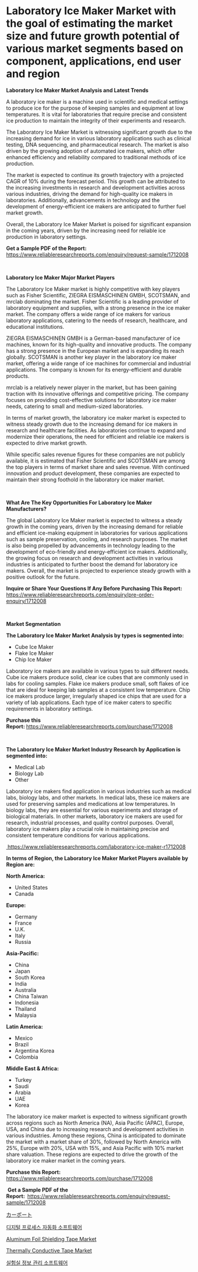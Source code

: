 <p><h1>Laboratory Ice Maker Market with the goal of estimating the market size and future growth potential of various market segments based on component, applications, end user and region</h1></p><p><strong>Laboratory Ice Maker Market Analysis and Latest Trends</strong></p>
<p><p>A laboratory ice maker is a machine used in scientific and medical settings to produce ice for the purpose of keeping samples and equipment at low temperatures. It is vital for laboratories that require precise and consistent ice production to maintain the integrity of their experiments and research.</p><p>The Laboratory Ice Maker Market is witnessing significant growth due to the increasing demand for ice in various laboratory applications such as clinical testing, DNA sequencing, and pharmaceutical research. The market is also driven by the growing adoption of automated ice makers, which offer enhanced efficiency and reliability compared to traditional methods of ice production.</p><p>The market is expected to continue its growth trajectory with a projected CAGR of 10% during the forecast period. This growth can be attributed to the increasing investments in research and development activities across various industries, driving the demand for high-quality ice makers in laboratories. Additionally, advancements in technology and the development of energy-efficient ice makers are anticipated to further fuel market growth.</p><p>Overall, the Laboratory Ice Maker Market is poised for significant expansion in the coming years, driven by the increasing need for reliable ice production in laboratory settings.</p></p>
<p><strong>Get a Sample PDF of the Report:&nbsp;</strong> <a href="https://www.reliableresearchreports.com/enquiry/request-sample/1712008">https://www.reliableresearchreports.com/enquiry/request-sample/1712008</a></p>
<p>&nbsp;</p>
<p><strong>Laboratory Ice Maker Major Market Players</strong></p>
<p><p>The Laboratory Ice Maker market is highly competitive with key players such as Fisher Scientific, ZIEGRA EISMASCHINEN GMBH, SCOTSMAN, and mrclab dominating the market. Fisher Scientific is a leading provider of laboratory equipment and supplies, with a strong presence in the ice maker market. The company offers a wide range of ice makers for various laboratory applications, catering to the needs of research, healthcare, and educational institutions.</p><p>ZIEGRA EISMASCHINEN GMBH is a German-based manufacturer of ice machines, known for its high-quality and innovative products. The company has a strong presence in the European market and is expanding its reach globally. SCOTSMAN is another key player in the laboratory ice maker market, offering a wide range of ice machines for commercial and industrial applications. The company is known for its energy-efficient and durable products.</p><p>mrclab is a relatively newer player in the market, but has been gaining traction with its innovative offerings and competitive pricing. The company focuses on providing cost-effective solutions for laboratory ice maker needs, catering to small and medium-sized laboratories.</p><p>In terms of market growth, the laboratory ice maker market is expected to witness steady growth due to the increasing demand for ice makers in research and healthcare facilities. As laboratories continue to expand and modernize their operations, the need for efficient and reliable ice makers is expected to drive market growth.</p><p>While specific sales revenue figures for these companies are not publicly available, it is estimated that Fisher Scientific and SCOTSMAN are among the top players in terms of market share and sales revenue. With continued innovation and product development, these companies are expected to maintain their strong foothold in the laboratory ice maker market.</p></p>
<p>&nbsp;</p>
<p><strong>What Are The Key Opportunities For Laboratory Ice Maker Manufacturers?</strong></p>
<p><p>The global Laboratory Ice Maker market is expected to witness a steady growth in the coming years, driven by the increasing demand for reliable and efficient ice-making equipment in laboratories for various applications such as sample preservation, cooling, and research purposes. The market is also being propelled by advancements in technology leading to the development of eco-friendly and energy-efficient ice makers. Additionally, the growing focus on research and development activities in various industries is anticipated to further boost the demand for laboratory ice makers. Overall, the market is projected to experience steady growth with a positive outlook for the future.</p></p>
<p><strong>Inquire or Share Your Questions If Any Before Purchasing This Report:</strong> <a href="https://www.reliableresearchreports.com/enquiry/pre-order-enquiry/1712008">https://www.reliableresearchreports.com/enquiry/pre-order-enquiry/1712008</a></p>
<p>&nbsp;</p>
<p><strong>Market Segmentation</strong></p>
<p><strong>The Laboratory Ice Maker Market Analysis by types is segmented into:</strong></p>
<p><ul><li>Cube Ice Maker</li><li>Flake Ice Maker</li><li>Chip Ice Maker</li></ul></p>
<p><p>Laboratory ice makers are available in various types to suit different needs. Cube ice makers produce solid, clear ice cubes that are commonly used in labs for cooling samples. Flake ice makers produce small, soft flakes of ice that are ideal for keeping lab samples at a consistent low temperature. Chip ice makers produce larger, irregularly shaped ice chips that are used for a variety of lab applications. Each type of ice maker caters to specific requirements in laboratory settings.</p></p>
<p><strong>Purchase this Report:&nbsp;</strong><a href="https://www.reliableresearchreports.com/purchase/1712008">https://www.reliableresearchreports.com/purchase/1712008</a></p>
<p>&nbsp;</p>
<p><strong>The Laboratory Ice Maker Market Industry Research by Application is segmented into:</strong></p>
<p><ul><li>Medical Lab</li><li>Biology Lab</li><li>Other</li></ul></p>
<p><p>Laboratory ice makers find application in various industries such as medical labs, biology labs, and other markets. In medical labs, these ice makers are used for preserving samples and medications at low temperatures. In biology labs, they are essential for various experiments and storage of biological materials. In other markets, laboratory ice makers are used for research, industrial processes, and quality control purposes. Overall, laboratory ice makers play a crucial role in maintaining precise and consistent temperature conditions for various applications.</p></p>
<p><a href="https://www.reliableresearchreports.com/laboratory-ice-maker-r1712008">&nbsp;https://www.reliableresearchreports.com/laboratory-ice-maker-r1712008</a></p>
<p><strong>In terms of Region, the Laboratory Ice Maker Market Players available by Region are:</strong></p>
<p>
    <p> <strong> North America: </strong>
        <ul>
            <li>United States</li>
            <li>Canada</li>
        </ul>
        </p> 
    <p> <strong> Europe: </strong>
        <ul>
            <li>Germany</li>
            <li>France</li>
            <li>U.K.</li>
            <li>Italy</li>
            <li>Russia</li>
        </ul>
        </p> 
    <p> <strong> Asia-Pacific: </strong>
        <ul>
            <li>China</li>
            <li>Japan</li>
            <li>South Korea</li>
            <li>India</li>
            <li>Australia</li>
            <li>China Taiwan</li>
            <li>Indonesia</li>
            <li>Thailand</li>
            <li>Malaysia</li>
        </ul>
        </p> 
    <p> <strong> Latin America: </strong>
        <ul>
            <li>Mexico</li>
            <li>Brazil</li>
            <li>Argentina Korea</li>
            <li>Colombia</li>
        </ul>
        </p> 
    <p> <strong> Middle East & Africa: </strong>
        <ul>
            <li>Turkey</li>
            <li>Saudi</li>
            <li>Arabia</li>
            <li>UAE</li>
            <li>Korea</li>
        </ul>
    </p>
    </p>
<p><p>The laboratory ice maker market is expected to witness significant growth across regions such as North America (NA), Asia Pacific (APAC), Europe, USA, and China due to increasing research and development activities in various industries. Among these regions, China is anticipated to dominate the market with a market share of 30%, followed by North America with 25%, Europe with 20%, USA with 15%, and Asia Pacific with 10% market share valuation. These regions are expected to drive the growth of the laboratory ice maker market in the coming years.</p></p>
<p><strong>Purchase this Report: </strong><a href="https://www.reliableresearchreports.com/purchase/1712008">https://www.reliableresearchreports.com/purchase/1712008</a></p>
<p>&nbsp;<strong>Get a Sample PDF of the Report:&nbsp;&nbsp;</strong><a href="https://www.reliableresearchreports.com/enquiry/request-sample/1712008">https://www.reliableresearchreports.com/enquiry/request-sample/1712008</a></p>
<p><strong></strong></p>
<p><p><a href="https://github.com/EstaSprer20231/Market-Research-Report-List-1/blob/main/463697731535.md">カーポート</a></p><p><a href="https://medium.com/@fabiancobuc20222022/%EB%94%94%EC%A7%80%ED%84%B8-%ED%94%84%EB%A1%9C%EC%84%B8%EC%8A%A4-%EC%9E%90%EB%8F%99%ED%99%94-%EC%86%8C%ED%94%84%ED%8A%B8%EC%9B%A8%EC%96%B4-%EC%8B%9C%EC%9E%A5-%ED%86%B5%EC%B0%B0-%EC%8B%9C%EC%9E%A5-%EB%8F%99%ED%96%A5-%EC%84%B1%EC%9E%A5-2024%EB%85%84%EB%B6%80%ED%84%B0-2031%EB%85%84%EA%B9%8C%EC%A7%80-%EC%98%88%EC%B8%A1-92da9cfca3d3">디지털 프로세스 자동화 소프트웨어</a></p><p><a href="https://issuu.com/reportprime-2/docs/aluminum-foil-shielding-tape-market-size-2030.pptx">Aluminum Foil Shielding Tape Market</a></p><p><a href="https://issuu.com/reportprime-2/docs/thermally-conductive-tape-market-size-2030.pptx">Thermally Conductive Tape Market</a></p><p><a href="https://medium.com/@prestoniegand56562023/%EC%97%B0%EA%B5%AC%EC%86%8C-%EC%A0%95%EB%B3%B4-%EA%B4%80%EB%A6%AC-%EC%86%8C%ED%94%84%ED%8A%B8%EC%9B%A8%EC%96%B4-%EC%8B%9C%EC%9E%A5-%EA%B7%9C%EB%AA%A8%EB%8A%94-%EA%B8%80%EB%A1%9C%EB%B2%8C-%EC%82%B0%EC%97%85%EC%97%90%EC%84%9C-%EC%B5%9C%EC%83%81%EC%9D%98-%EB%A7%88%EC%BC%80%ED%8C%85-%EC%B1%84%EB%84%90%EC%9D%84-%EB%B3%B4%EC%97%AC%EC%A4%8D%EB%8B%88%EB%8B%A4-9f63925e3410">실험실 정보 관리 소프트웨어</a></p></p>